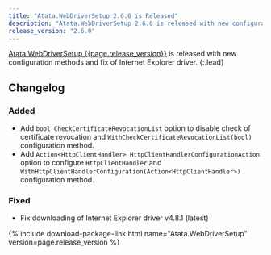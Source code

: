 ```yaml
---
title: "Atata.WebDriverSetup 2.6.0 is Released"
description: "Atata.WebDriverSetup 2.6.0 is released with new configuration methods and fix of Internet Explorer driver."
release_version: "2.6.0"
---
```


[Atata.WebDriverSetup {{page.release_version}}](https://www.nuget.org/packages/Atata.WebDriverSetup/{{page.release_version}})
is released with new configuration methods and fix of Internet Explorer driver.
{:.lead}

<!--more-->

## Changelog

### Added

- Add `bool CheckCertificateRevocationList` option to disable check of certificate revocation
  and `WithCheckCertificateRevocationList(bool)` configuration method.
- Add `Action<HttpClientHandler> HttpClientHandlerConfigurationAction` option to configure `HttpClientHandler`
  and `WithHttpClientHandlerConfiguration(Action<HttpClientHandler>)` configuration method.

### Fixed

- Fix downloading of Internet Explorer driver v4.8.1 (latest)

{% include download-package-link.html name="Atata.WebDriverSetup" version=page.release_version %}